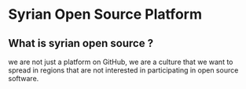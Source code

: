 # Syrian Open Source Platform

## What is syrian open source ?
we are not just a platform on GitHub, we are a culture
that we want to spread in regions that are not
interested in participating in open source software.

